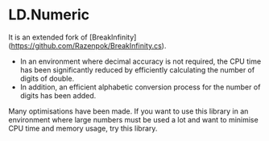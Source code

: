 # LD.Numeric

It is an extended fork of [BreakInfinity] (https://github.com/Razenpok/BreakInfinity.cs).

- In an environment where decimal accuracy is not required, the CPU time has been significantly reduced by efficiently calculating the number of digits of double.
- In addition, an efficient alphabetic conversion process for the number of digits has been added.

Many optimisations have been made.
If you want to use this library in an environment where large numbers must be used a lot and want to minimise CPU time and memory usage, try this library.  

 

